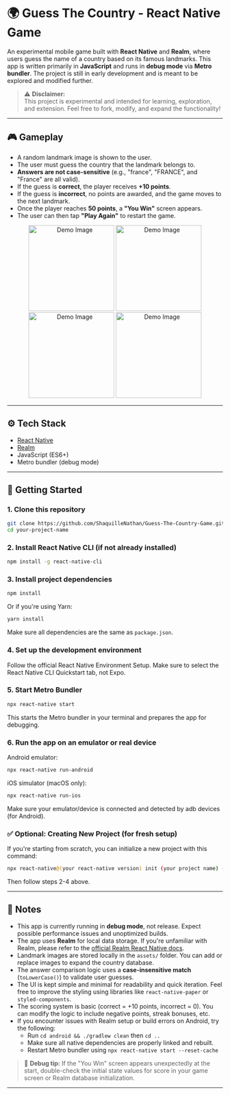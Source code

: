 # 🌍 Guess The Country - React Native Game

An experimental mobile game built with **React Native** and **Realm**, where users guess the name of a country based on its famous landmarks. This app is written primarily in **JavaScript** and runs in **debug mode** via **Metro bundler**. The project is still in early development and is meant to be explored and modified further.

> ⚠️ **Disclaimer:**  
> This project is experimental and intended for learning, exploration, and extension. Feel free to fork, modify, and expand the functionality!

---

## 🎮 Gameplay

- A random landmark image is shown to the user.
- The user must guess the country that the landmark belongs to.
- **Answers are not case-sensitive** (e.g., "france", "FRANCE", and "France" are all valid).
- If the guess is **correct**, the player receives **+10 points**.
- If the guess is **incorrect**, no points are awarded, and the game moves to the next landmark.
- Once the player reaches **50 points**, a **"You Win"** screen appears.
- The user can then tap **"Play Again"** to restart the game.

<div align="center">
  <img src="https://i.postimg.cc/nLLVJnY4/Whats-App-Image-2025-05-18-at-15-30-08.jpg" alt="Demo Image" style="width: 200px; height: auto;" />
  <img src="https://i.postimg.cc/LXYHJvWh/Whats-App-Image-2025-05-18-at-15-30-08-1.jpg" alt="Demo Image" style="width: 200px; height: auto;" />
  <img src="https://i.postimg.cc/wxNqHfJG/Whats-App-Image-2025-05-18-at-15-30-09.jpg" alt="Demo Image" style="width: 200px; height: auto;" />
  <img src="https://i.postimg.cc/QxrXMQJx/Whats-App-Image-2025-05-18-at-15-30-09-1.jpg" alt="Demo Image" style="width: 200px; height: auto;" />
</div>

---

## ⚙️ Tech Stack

- [React Native](https://reactnative.dev/)
- [Realm](https://www.mongodb.com/docs/realm/sdk/react-native/)
- JavaScript (ES6+)
- Metro bundler (debug mode)

---

## 🚀 Getting Started

### 1. Clone this repository

```bash
git clone https://github.com/ShaquilleNathan/Guess-The-Country-Game.git
cd your-project-name
```

### 2. Install React Native CLI (if not already installed)
```bash
npm install -g react-native-cli
```

### 3. Install project dependencies
```bash
npm install
```
Or if you're using Yarn:
```bash
yarn install
```
Make sure all dependencies are the same as `package.json`.

### 4. Set up the development environment
Follow the official React Native Environment Setup.
Make sure to select the React Native CLI Quickstart tab, not Expo.

### 5. Start Metro Bundler
```bash
npx react-native start
```
This starts the Metro bundler in your terminal and prepares the app for debugging.

### 6. Run the app on an emulator or real device
Android emulator:
```bash
npx react-native run-android
```
iOS simulator (macOS only):
```bash
npx react-native run-ios
```
Make sure your emulator/device is connected and detected by adb devices (for Android).

### ✅ Optional: Creating New Project (for fresh setup)
If you're starting from scratch, you can initialize a new project with this command:
```bash
npx react-native@(your react-native version) init (your project name) --version (your react-native version)
```
Then follow steps 2-4 above.

---
## 📝 Notes
- This app is currently running in **debug mode**, not release. Expect possible performance issues and unoptimized builds.
- The app uses **Realm** for local data storage. If you're unfamiliar with Realm, please refer to the [official Realm React Native docs](https://www.mongodb.com/docs/realm/sdk/react-native/).
- Landmark images are stored locally in the `assets/` folder. You can add or replace images to expand the country database.
- The answer comparison logic uses a **case-insensitive match** (`toLowerCase()`) to validate user guesses.
- The UI is kept simple and minimal for readability and quick iteration. Feel free to improve the styling using libraries like `react-native-paper` or `styled-components`.
- The scoring system is basic (correct = +10 points, incorrect = 0). You can modify the logic to include negative points, streak bonuses, etc.
- If you encounter issues with Realm setup or build errors on Android, try the following:
  - Run `cd android && ./gradlew clean` then `cd ..`
  - Make sure all native dependencies are properly linked and rebuilt.
  - Restart Metro bundler using `npx react-native start --reset-cache`

> 🔧 **Debug tip:** If the "You Win" screen appears unexpectedly at the start, double-check the initial state values for score in your game screen or Realm database initialization.

---
